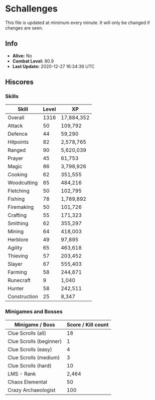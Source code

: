 # Schallenges

This file is updated at minimum every minute. It will only be changed if changes are seen.

## Info

 - **Alive:** No
 - **Combat Level:** 80.9
 - **Last Update:** 2020-12-27 16:34:36 UTC

## Hiscores

### Skills

| Skill | Level | XP |
|--|--|--|
| Overall | 1316 | 17,884,352 |
| Attack | 50 | 109,792 |
| Defence | 44 | 59,290 |
| Hitpoints | 82 | 2,578,765 |
| Ranged | 90 | 5,620,039 |
| Prayer | 45 | 61,753 |
| Magic | 86 | 3,798,926 |
| Cooking | 62 | 351,555 |
| Woodcutting | 65 | 484,216 |
| Fletching | 50 | 102,795 |
| Fishing | 78 | 1,789,892 |
| Firemaking | 50 | 101,726 |
| Crafting | 55 | 171,323 |
| Smithing | 62 | 355,297 |
| Mining | 64 | 418,003 |
| Herblore | 49 | 97,895 |
| Agility | 65 | 463,618 |
| Thieving | 57 | 203,452 |
| Slayer | 67 | 555,403 |
| Farming | 58 | 244,871 |
| Runecraft | 9 | 1,040 |
| Hunter | 58 | 242,511 |
| Construction | 25 | 8,347 |

### Minigames and Bosses

| Minigame / Boss | Score / Kill count |
|--|--|
| Clue Scrolls (all) | 18 |
| Clue Scrolls (beginner) | 1 |
| Clue Scrolls (easy) | 4 |
| Clue Scrolls (medium) | 3 |
| Clue Scrolls (hard) | 10 |
| LMS - Rank | 2,464 |
| Chaos Elemental | 50 |
| Crazy Archaeologist | 100 |
